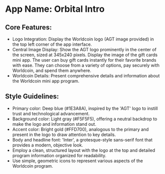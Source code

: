 # **App Name**: Orbital Intro

## Core Features:

- Logo Integration: Display the Worldcoin logo (AGT image provided) in the top left corner of the app interface.
- Central Image Display: Show the AGT logo prominently in the center of the screen, sized at 345x240 pixels. Display the image of the gift cards mini app. The user can buy gift cards instantly for their favorite brands with ease. They can choose from a variety of options, pay securely with Worldcoin, and spend them anywhere.
- Worldcoin Details: Present comprehensive details and information about the Worldcoin mini app program.

## Style Guidelines:

- Primary color: Deep blue (#1E3A8A), inspired by the 'AGT' logo to instill trust and technological advancement.
- Background color: Light gray (#F5F5F5), offering a neutral backdrop to make the logo and information stand out.
- Accent color: Bright gold (#FFD700), analogous to the primary and present in the logo to draw attention to key details.
- Body and headline font: 'Inter', a grotesque-style sans-serif font that provides a modern, objective look.
- Employ a clean, structured layout with the logo at the top and detailed program information organized for readability.
- Use simple, geometric icons to represent various aspects of the Worldcoin program.